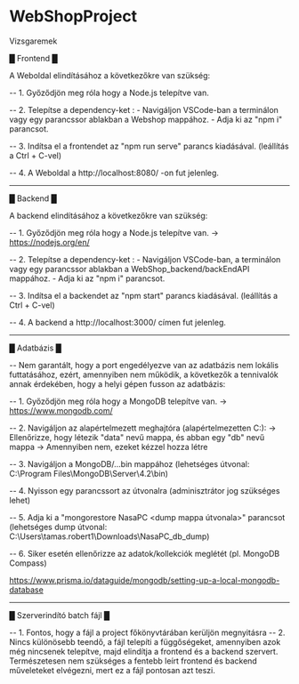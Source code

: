 # WebShopProject
Vizsgaremek

█ Frontend █

A Weboldal elindításához a következőkre van szükség:

-- 1. Győződjön meg róla hogy a Node.js telepítve van.

-- 2. Telepítse a dependency-ket :
        - Navigáljon VSCode-ban a terminálon vagy egy parancssor ablakban
          a Webshop mappához.
        - Adja ki az "npm i" parancsot.

-- 3. Indítsa el a frontendet az "npm run serve" parancs kiadásával. 
(leállítás a Ctrl + C-vel)

-- 4. A Weboldal a http://localhost:8080/ -on fut jelenleg.

-----------------------------------------------------------------------------

█ Backend █

A backend elindításához a következőkre van szükség:

-- 1. Győződjön meg róla hogy a Node.js telepítve van.
        -> https://nodejs.org/en/
        
-- 2. Telepítse a dependency-ket :
        - Navigáljon VSCode-ban, a terminálon vagy egy parancssor ablakban
          a WebShop_backend/backEndAPI mappához.
        - Adja ki az "npm i" parancsot.
        
-- 3. Indítsa el a backendet az "npm start" parancs kiadásával. 
(leállítás a Ctrl + C-vel)

-- 4. A backend a http://localhost:3000/ címen fut jelenleg.

-----------------------------------------------------------------------------

█ Adatbázis █

-- Nem garantált, hogy a port engedélyezve van az adatbázis
   nem lokális futtatásához, ezért, amennyiben nem működik,
   a következők a tennivalók annak érdekében, hogy a helyi gépen
   fusson az adatbázis:
   

-- 1. Győződjön meg róla hogy a MongoDB telepítve van.
        -> https://www.mongodb.com/
        
-- 2. Navigáljon az alapértelmezett meghajtóra (alapértelmezetten C:):
        -> Ellenőrizze, hogy létezik "data" nevű mappa, és abban egy "db" nevű mappa
                -> Amennyiben nem, ezeket kézzel hozza létre
                
-- 3. Navigáljon a MongoDB/...bin mappához (lehetséges útvonal: C:\Program Files\MongoDB\Server\4.2\bin)

-- 4. Nyisson egy parancssort az útvonalra (adminisztrátor jog szükséges lehet)

-- 5. Adja ki a "mongorestore NasaPC <dump mappa útvonala>" parancsot
        (lehetséges dump útvonal: C:\Users\tamas.robert1\Downloads\NasaPC_db_dump)
      
-- 6. Siker esetén ellenőrizze az adatok/kollekciók meglétét (pl. MongoDB Compass)

https://www.prisma.io/dataguide/mongodb/setting-up-a-local-mongodb-database

-----------------------------------------------------------------------------

█ Szerverindító batch fájl █

-- 1. Fontos, hogy a fájl a project főkönyvtárában kerüljön megnyitásra
-- 2. Nincs különösebb teendő, a fájl telepíti a függőségeket, amennyiben azok még nincsenek telepítve, majd elindítja a frontend és a backend szervert. Természetesen nem szükséges a fentebb leírt frontend és backend műveleteket elvégezni, mert ez a fájl pontosan azt teszi.
        


